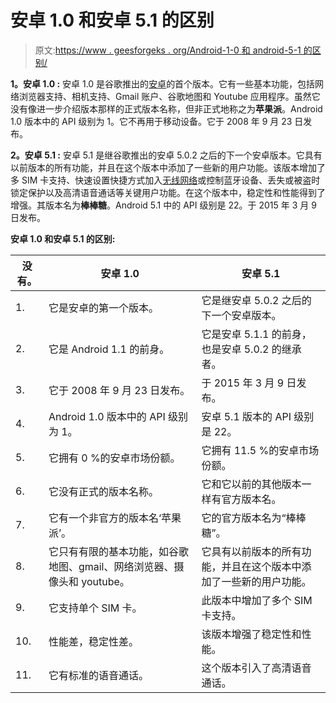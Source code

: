 # 安卓 1.0 和安卓 5.1 的区别

> 原文:[https://www . geesforgeks . org/Android-1-0 和 android-5-1 的区别/](https://www.geeksforgeeks.org/difference-between-android-1-0-and-android-5-1/)

**1。安卓 1.0 :**
安卓 1.0 是谷歌推出的[安卓](https://www.geeksforgeeks.org/introduction-to-android-development/)的首个版本。它有一些基本功能，包括网络浏览器支持、相机支持、Gmail 账户、谷歌地图和 Youtube 应用程序。虽然它没有像进一步介绍版本那样的正式版本名称，但非正式地称之为**苹果派**。Android 1.0 版本中的 API 级别为 1。它不再用于移动设备。它于 2008 年 9 月 23 日发布。

**2。安卓 5.1 :**
安卓 5.1 是继谷歌推出的安卓 5.0.2 之后的下一个安卓版本。它具有以前版本的所有功能，并且在这个版本中添加了一些新的用户功能。该版本增加了多 SIM 卡支持、快速设置快捷方式加入[无线网络](https://www.geeksforgeeks.org/difference-between-wifi-and-wimax/)或控制蓝牙设备、丢失或被盗时锁定保护以及高清语音通话等关键用户功能。在这个版本中，稳定性和性能得到了增强。其版本名为**棒棒糖**。Android 5.1 中的 API 级别是 22。于 2015 年 3 月 9 日发布。

**安卓 1.0 和安卓 5.1 的区别:**

<center>

| 没有。 | 安卓 1.0 | 安卓 5.1 |
| --- | --- | --- |
| 1. | 它是安卓的第一个版本。 | 它是继安卓 5.0.2 之后的下一个安卓版本。 |
| 2. | 它是 Android 1.1 的前身。 | 它是安卓 5.1.1 的前身，也是安卓 5.0.2 的继承者。 |
| 3. | 它于 2008 年 9 月 23 日发布。 | 于 2015 年 3 月 9 日发布。 |
| 4. | Android 1.0 版本中的 API 级别为 1。 | 安卓 5.1 版本的 API 级别是 22。 |
| 5. | 它拥有 0 %的安卓市场份额。 | 它拥有 11.5 %的安卓市场份额。 |
| 6. | 它没有正式的版本名称。 | 它和它以前的其他版本一样有官方版本名。 |
| 7. | 它有一个非官方的版本名‘苹果派’。 | 它的官方版本名为“棒棒糖”。 |
| 8. | 它只有有限的基本功能，如谷歌地图、gmail、网络浏览器、摄像头和 youtube。 | 它具有以前版本的所有功能，并且在这个版本中添加了一些新的用户功能。 |
| 9. | 它支持单个 SIM 卡。 | 此版本中增加了多个 SIM 卡支持。 |
| 10. | 性能差，稳定性差。 | 该版本增强了稳定性和性能。 |
| 11. | 它有标准的语音通话。 | 这个版本引入了高清语音通话。 |

</center>